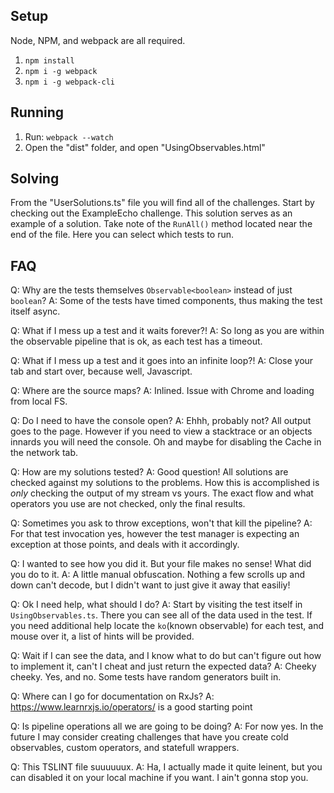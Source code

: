 ## Setup
Node, NPM, and webpack are all required.
1. `npm install`
2. `npm i -g webpack`
3. `npm i -g webpack-cli`

## Running
1. Run: `webpack --watch`
2. Open the "dist" folder, and open "UsingObservables.html"

## Solving
From the "UserSolutions.ts" file you will find all of the challenges.
Start by checking out the ExampleEcho challenge. This solution serves as an example of a solution.
Take note of the `RunAll()` method located near the end of the file. Here you can select which tests to run.

## FAQ
Q: Why are the tests themselves `Observable<boolean>` instead of just `boolean`?
A: Some of the tests have timed components, thus making the test itself async.

Q: What if I mess up a test and it waits forever?!
A: So long as you are within the observable pipeline that is ok, as each test has a timeout.

Q: What if I mess up a test and it goes into an infinite loop?!
A: Close your tab and start over, because well, Javascript.

Q: Where are the source maps?
A: Inlined. Issue with Chrome and loading from local FS.

Q: Do I need to have the console open?
A: Ehhh, probably not? All output goes to the page. However if you need to view a stacktrace or an objects innards you will need the console. Oh and maybe for disabling the Cache in the network tab.

Q: How are my solutions tested?
A: Good question! All solutions are checked against my solutions to the problems.
How this is accomplished is *only* checking the output of my stream vs yours. The exact flow and what operators you use are not checked, only the final results.

Q: Sometimes you ask to throw exceptions, won't that kill the pipeline?
A: For that test invocation yes, however the test manager is expecting an exception at those points, and deals with it accordingly.

Q: I wanted to see how you did it. But your file makes no sense! What did you do to it.
A: A little manual obfuscation. Nothing a few scrolls up and down can't decode, but I didn't want to just give it away that easiliy!

Q: Ok I need help, what should I do?
A: Start by visiting the test itself in `UsingObservables.ts`. There you can see all of the data used in the test.
If you need additional help locate the `ko`(known observable) for each test, and mouse over it, a list of hints will be provided.

Q: Wait if I can see the data, and I know what to do but can't figure out how to implement it, can't I cheat and just return the expected data?
A: Cheeky cheeky. Yes, and no. Some tests have random generators built in.

Q: Where can I go for documentation on RxJs?
A: https://www.learnrxjs.io/operators/ is a good starting point

Q: Is pipeline operations all we are going to be doing?
A: For now yes. In the future I may consider creating challenges that have you create cold observables, custom operators, and statefull wrappers.

Q: This TSLINT file suuuuuux.
A: Ha, I actually made it quite leinent, but you can disabled it on your local machine if you want. I ain't gonna stop you.
